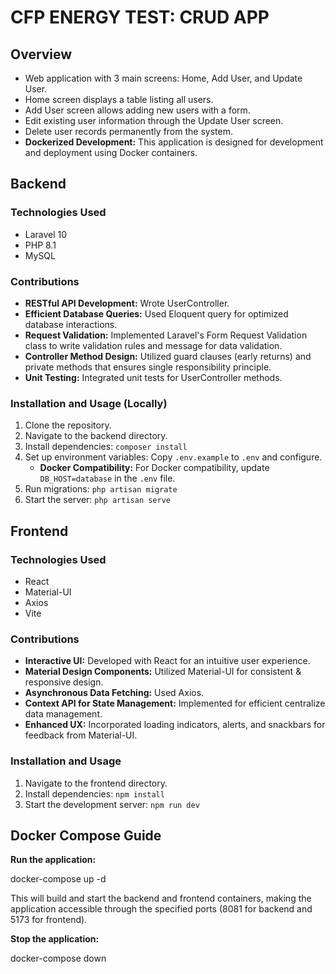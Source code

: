 # CFP ENERGY TEST: CRUD APP

## Overview

* Web application with 3 main screens: Home, Add User, and Update User.
* Home screen displays a table listing all users.
* Add User screen allows adding new users with a form.
* Edit existing user information through the Update User screen.
* Delete user records permanently from the system.
* **Dockerized Development:** This application is designed for development and deployment using Docker containers.

## Backend

### Technologies Used
- Laravel 10
- PHP 8.1
- MySQL

### Contributions
- **RESTful API Development:** Wrote UserController.
  
- **Efficient Database Queries:** Used Eloquent query for optimized database interactions.
  
- **Request Validation:** Implemented Laravel's Form Request Validation class to write validation rules and message for data validation.
  
- **Controller Method Design:** Utilized guard clauses (early returns) and private methods that ensures single responsibility principle.
  
- **Unit Testing:** Integrated unit tests for UserController methods.

### Installation and Usage (Locally)

1. Clone the repository.
2. Navigate to the backend directory.
3. Install dependencies: `composer install`
4. Set up environment variables: Copy `.env.example` to `.env` and configure.
   - **Docker Compatibility:** For Docker compatibility, update `DB_HOST=database` in the `.env` file.
5. Run migrations: `php artisan migrate`
6. Start the server: `php artisan serve`

## Frontend

### Technologies Used
- React
- Material-UI
- Axios
- Vite

### Contributions
- **Interactive UI:** Developed with React for an intuitive user experience.
  
- **Material Design Components:** Utilized Material-UI for consistent & responsive design.
  
- **Asynchronous Data Fetching:** Used Axios.
  
- **Context API for State Management:** Implemented for efficient centralize data management.
  
- **Enhanced UX:** Incorporated loading indicators, alerts, and snackbars for feedback from Material-UI.

### Installation and Usage

1. Navigate to the frontend directory.
2. Install dependencies: `npm install`
3. Start the development server: `npm run dev`

## Docker Compose Guide

**Run the application:**
   
   docker-compose up -d
   
   This will build and start the backend and frontend containers, making the application accessible through the specified ports (8081 for backend and 5173 for frontend).

**Stop the application:**
   
   docker-compose down

